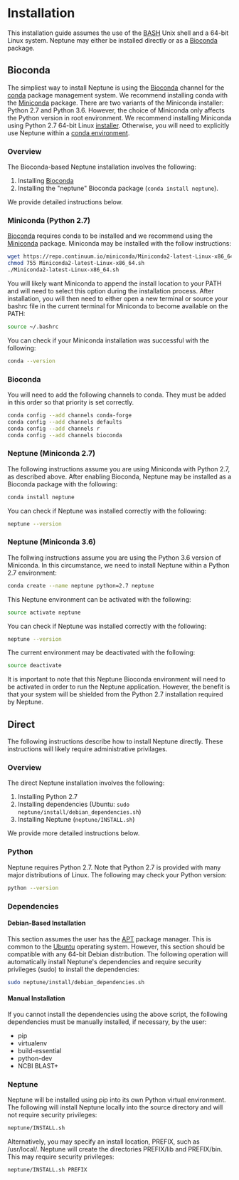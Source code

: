 # Installation #

This installation guide assumes the use of the [BASH](https://en.wikipedia.org/wiki/Bash_(Unix_shell)) Unix shell and a 64-bit Linux system. Neptune may either be installed directly or as a [Bioconda](https://bioconda.github.io/) package.

## Bioconda ##

The simpliest way to install Neptune is using the [Bioconda](https://bioconda.github.io/) channel for the [conda](https://conda.io/docs/intro.html) package management system. We recommend installing conda with the [Miniconda](https://conda.io/miniconda.html) package. There are two variants of the Miniconda installer: Python 2.7 and Python 3.6. However, the choice of Miniconda only affects the Python version in root environment. We recommend installing Miniconda using Python 2.7 64-bit Linux [installer](https://repo.continuum.io/miniconda/Miniconda2-latest-Linux-x86_64.sh). Otherwise, you will need to explicitly use Neptune within a [conda environment](https://conda.io/docs/using/envs.html).

### Overview ###

The Bioconda-based Neptune installation involves the following:

 1. Installing [Bioconda](https://bioconda.github.io/)
 2. Installing the "neptune" Bioconda package (`conda install neptune`).

We provide detailed instructions below.

### Miniconda (Python 2.7) ###

[Bioconda](https://bioconda.github.io/) requires conda to be installed and we recommend using the [Miniconda](https://conda.io/miniconda.html) package. Miniconda may be installed with the follow instructions:

```bash
wget https://repo.continuum.io/miniconda/Miniconda2-latest-Linux-x86_64.sh
chmod 755 Miniconda2-latest-Linux-x86_64.sh
./Miniconda2-latest-Linux-x86_64.sh
```

You will likely want Miniconda to append the install location to your PATH and will need to select this option during the installation process. After installation, you will then need to either open a new terminal or source your bashrc file in the current terminal for Miniconda to become available on the PATH:

```bash
source ~/.bashrc
```

You can check if your Miniconda installation was successful with the following:

```bash
conda --version
```

### Bioconda ###

You will need to add the following channels to conda. They must be added in this order so that priority is set correctly.

```bash
conda config --add channels conda-forge
conda config --add channels defaults
conda config --add channels r
conda config --add channels bioconda
```

### Neptune (Miniconda 2.7) ###

The following instructions assume you are using Miniconda with Python 2.7, as described above. After enabling Bioconda, Neptune may be installed as a Bioconda package with the following:

```bash
conda install neptune
```

You can check if Neptune was installed correctly with the following:

```bash
neptune --version
```

### Neptune (Miniconda 3.6) ###

The follwing instructions assume you are using the Python 3.6 version of Miniconda. In this circumstance, we need to install Neptune within a Python 2.7 environment:

```bash
conda create --name neptune python=2.7 neptune
```

This Neptune environment can be activated with the following:

```bash
source activate neptune
```

You can check if Neptune was installed correctly with the following:

```bash
neptune --version
```

The current environment may be deactivated with the following:

```bash
source deactivate
```

It is important to note that this Neptune Bioconda environment will need to be activated in order to run the Neptune application. However, the benefit is that your system will be shielded from the Python 2.7 installation required by Neptune.

## Direct ##

The following instructions describe how to install Neptune directly. These instructions will likely require administrative privilages.

### Overview ###

The direct Neptune installation involves the following:

 1. Installing Python 2.7
 2. Installing dependencies (Ubuntu: `sudo neptune/install/debian_dependencies.sh`)
 3. Installing Neptune (`neptune/INSTALL.sh`)

We provide more detailed instructions below.

### Python ###

Neptune requires Python 2.7. Note that Python 2.7 is provided with many major distributions of Linux. The following may check your Python version:

```bash
python --version
```

### Dependencies ###

#### Debian-Based Installation ####

This section assumes the user has the [APT](https://help.ubuntu.com/community/AptGet/Howto) package manager. This is common to the [Ubuntu](https://en.wikipedia.org/wiki/Ubuntu_(operating_system)) operating system. However, this section should be compatible with any 64-bit Debian distribution. The following operation will automatically install Neptune's dependencies and require security privileges (sudo) to install the dependencies:

```bash
sudo neptune/install/debian_dependencies.sh
```

#### Manual Installation ####

If you cannot install the dependencies using the above script, the following dependencies must be manually installed, if necessary, by the user:

* pip
* virtualenv
* build-essential
* python-dev
* NCBI BLAST+

### Neptune ###

Neptune will be installed using pip into its own Python virtual environment. The following will install Neptune locally into the source directory and will not require security privileges:

```bash
neptune/INSTALL.sh
```

Alternatively, you may specify an install location, PREFIX, such as /usr/local/. Neptune will create the directories PREFIX/lib and PREFIX/bin. This may require security privileges:

```bash
neptune/INSTALL.sh PREFIX
```
